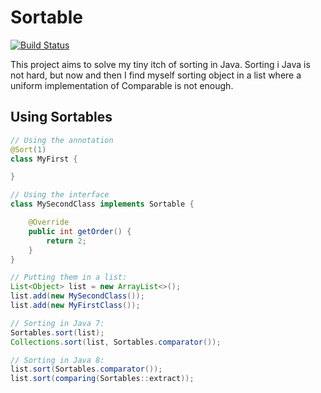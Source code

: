 # Sortable

[![Build Status](https://travis-ci.org/klakegg/sortable.svg?branch=master)](https://travis-ci.org/klakegg/sortable)

This project aims to solve my tiny itch of sorting in Java. Sorting i Java is not hard, but now and then I find myself sorting object in a list where a uniform implementation of Comparable is not enough.


## Using Sortables

```java
// Using the annotation
@Sort(1)
class MyFirst {

}

// Using the interface
class MySecondClass implements Sortable {

    @Override
    public int getOrder() {
        return 2;
    }
}

// Putting them in a list:
List<Object> list = new ArrayList<>();
list.add(new MySecondClass());
list.add(new MyFirstClass());

// Sorting in Java 7:
Sortables.sort(list);
Collections.sort(list, Sortables.comparator());

// Sorting in Java 8:
list.sort(Sortables.comparator());
list.sort(comparing(Sortables::extract));
```